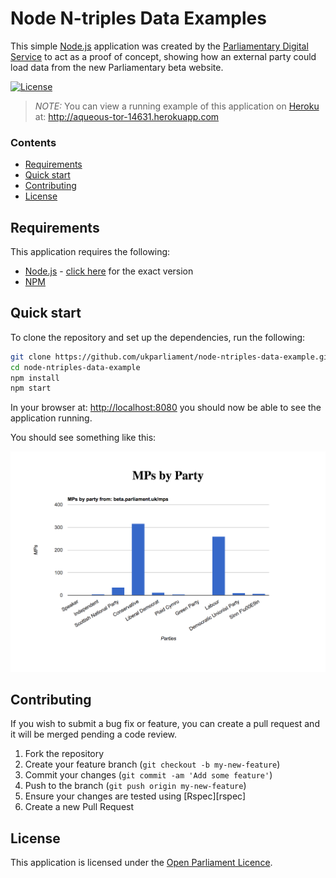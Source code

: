 # Node N-triples Data Examples

This simple [Node.js][node] application was created by the [Parliamentary Digital Service][pds] to act as a proof of concept, showing how an external party could load data from the new Parliamentary beta website.

[![License][shield-license]][info-license]

> *NOTE:* You can view a running example of this application on [Heroku][heroku] at:
> http://aqueous-tor-14631.herokuapp.com

### Contents
<!-- START doctoc generated TOC please keep comment here to allow auto update -->
<!-- DON'T EDIT THIS SECTION, INSTEAD RE-RUN doctoc TO UPDATE -->


- [Requirements](#requirements)
- [Quick start](#quick-start)
- [Contributing](#contributing)
- [License](#license)

<!-- END doctoc generated TOC please keep comment here to allow auto update -->

## Requirements
This application requires the following:
* [Node.js][node] - [click here][node-version] for the exact version
* [NPM][npm]

## Quick start
To clone the repository and set up the dependencies, run the following:

```bash
git clone https://github.com/ukparliament/node-ntriples-data-example.git
cd node-ntriples-data-example
npm install
npm start
```

In your browser at: [http://localhost:8080](http://localhost:8080) you should now be able to see the application running.

You should see something like this:

![Application Screenshot](https://raw.githubusercontent.com/ukparliament/node-ntriples-data-example/master/assets/images/screenshot.png)

## Contributing
If you wish to submit a bug fix or feature, you can create a pull request and it will be merged pending a code review.

1. Fork the repository
1. Create your feature branch (`git checkout -b my-new-feature`)
1. Commit your changes (`git commit -am 'Add some feature'`)
1. Push to the branch (`git push origin my-new-feature`)
1. Ensure your changes are tested using [Rspec][rspec]
1. Create a new Pull Request



## License
This application is licensed under the [Open Parliament Licence][info-license].

[node]:         https://nodejs.org/en/
[npm]:          https://www.npmjs.com
[pds]:          https://www.parliament.uk/mps-lords-and-offices/offices/bicameral/parliamentary-digital-service/
[heroku]:       https://www.heroku.com
[node-version]: https://github.com/ukparliament/node-ntriples-data-example/blob/master/.nvmrc
[screenshot]:   https://raw.githubusercontent.com/ukparliament/node-ntriples-data-example/master/screenshot.png

[info-license]:   http://www.parliament.uk/site-information/copyright-parliament/open-parliament-licence/
[shield-license]: https://img.shields.io/badge/license-Open%20Parliament%20Licence-blue.svg
